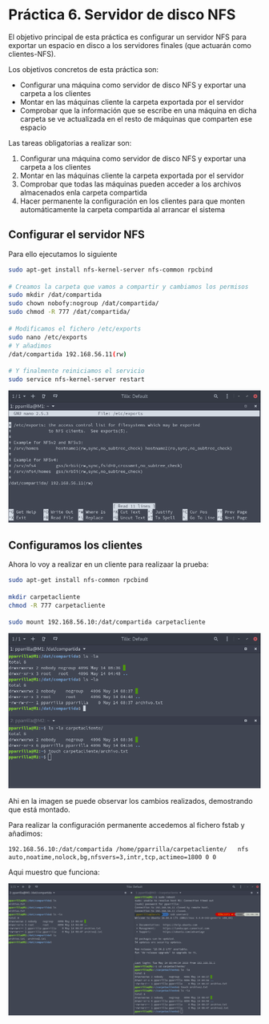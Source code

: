 # Práctica 6. Servidor de disco NFS

El objetivo principal de esta práctica es configurar un servidor NFS para exportar un espacio en disco a los servidores finales (que actuarán como clientes-NFS).

Los objetivos concretos de esta práctica son:
- Configurar una máquina como servidor de disco NFS y exportar una carpeta a los clientes
- Montar en las máquinas cliente la carpeta exportada por el servidor
- Comprobar que la información que se escribe en una máquina en dicha carpeta se ve actualizada en el resto de máquinas que comparten ese espacio

Las tareas obligatorias a realizar son:
1. Configurar una máquina como servidor de disco NFS y exportar una carpeta a los clientes
2. Montar en las máquinas cliente la carpeta exportada por el servidor
3. Comprobar que todas las máquinas pueden acceder a los archivos almacenados enla carpeta compartida
4. Hacer permanente la configuración en los clientes para que monten automáticamente la carpeta compartida al arrancar el sistema

## Configurar el servidor NFS

Para ello ejecutamos lo siguiente

```bash
sudo apt-get install nfs-kernel-server nfs-common rpcbind

# Creamos la carpeta que vamos a compartir y cambiamos los permisos
sudo mkdir /dat/compartida
sudo chown nobofy:nogroup /dat/compartida/
sudo chmod -R 777 /dat/compartida/

# Modificamos el fichero /etc/exports
sudo nano /etc/exports
# Y añadimos
/dat/compartida 192.168.56.11(rw)

# Y finalmente reiniciamos el servicio
sudo service nfs-kernel-server restart
```

![nfs-server](./img/nfs-server.png)

## Configuramos los clientes

Ahora lo voy a realizar en un cliente para realizaar la prueba:

```bash
sudo apt-get install nfs-common rpcbind

mkdir carpetacliente
chmod -R 777 carpetacliente

sudo mount 192.168.56.10:/dat/compartida carpetacliente
```

![nfs-mount](./img/nfs-mount.png)

Ahi en la imagen se puede observar los cambios realizados, demostrando que está montado.

Para realizar la configuración permanente accedemos al fichero fstab y añadimos:

```
192.168.56.10:/dat/compartida /home/pparrilla/carpetacliente/   nfs auto,noatime,nolock,bg,nfsvers=3,intr,tcp,actimeo=1800 0 0
```

Aqui muestro que funciona:

![nfs-reboot](./img/nfs-reboot.png)
